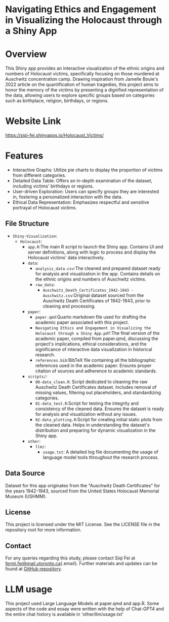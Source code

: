# Navigating Ethics and Engagement in Visualizing the Holocaust through a Shiny App

# Overview

This Shiny app provides an interactive visualization of the ethnic origins and numbers of Holocaust victims, specifically focusing on those murdered at Auschwitz concentration camp. Drawing inspiration from Jamelle Bouie's 2022 article on the quantification of human tragedies, this project aims to honor the memory of the victims by presenting a dignified representation of the data, allowing users to explore specific groups based on categories such as birthplace, religion, birthdays, or regions.

# Website Link

<https://siqi-fei.shinyapps.io/Holocaust_Victims/>

# Features

-   Interactive Graphs: Utilize pie charts to display the proportion of victims from different categories.
-   Detailed Data Table: Offers an in-depth examination of the dataset, including victims' birthdays or regions.
-   User-driven Exploration: Users can specify groups they are interested in, fostering a personalized interaction with the data.
-   Ethical Data Representation: Emphasizes respectful and sensitive portrayal of Holocaust victims.

## File Structure

-   `Shiny-Visualization`:
    -   `Holocaust`:
        -   `app.R`:The main R script to launch the Shiny app. Contains UI and server definitions, along with logic to process and display the Holocaust victims' data interactively.
        -   `data`:
            -   `analysis_data.csv`:The cleaned and prepared dataset ready for analysis and visualization in the app. Contains details on the ethnic origins and numbers of Auschwitz victims.
            -   `raw_data`:
                -   `Auschwitz_Death_Certificates_1942-1943 - Auschwitz.csv`:Original dataset sourced from the Auschwitz Death Certificates of 1942-1943, prior to cleaning and processing.
        -   `paper`:
            -   `paper.qmd`:Quarto markdown file used for drafting the academic paper associated with this project.
            -   `Navigating Ethics and Engagement in Visualizing the Holocaust through a Shiny App.pdf`:The final version of the academic paper, compiled from paper.qmd, discussing the project's implications, ethical considerations, and the significance of interactive data visualization in historical research.
            -   `references.bib`:BibTeX file containing all the bibliographic references used in the academic paper. Ensures proper citation of sources and adherence to academic standards.
        -   `scripts/`:
            -   `00-data_clean.R`: Script dedicated to cleaning the raw Auschwitz Death Certificates dataset. Includes removal of missing values, filtering out placeholders, and standardizing categories.
            -   `01-data_test.R`:Script for testing the integrity and consistency of the cleaned data. Ensures the dataset is ready for analysis and visualization without any issues.
            -   `02-data_plotting.R`:Script for creating initial static plots from the cleaned data. Helps in understanding the dataset's distribution and preparing for dynamic visualization in the Shiny app.
        -   `other`:
            -   `llm/`:
                -   `usage.txt`: A detailed log file documenting the usage of language model tools throughout the research process.

## Data Source

Dataset for this app originates from the "Auschwitz Death Certificates" for the years 1942-1943, sourced from the United States Holocaust Memorial Museum (USHMM).

## License

This project is licensed under the MIT License. See the LICENSE file in the repository root for more information.

## Contact

For any queries regarding this study, please contact Siqi Fei at [fermi.fei\@mail.utoronto.ca](mailto:fermi.fei@mail.utoronto.ca){.email}. Further materials and updates can be found at [GitHub repository](https://github.com/FXXFERMI/Shiny-Visualization.git).

# LLM usage

This project used Large Language Models at paper.qmd and app.R. Some aspects of the code and essay were written with the help of Chat-GPT4 and the entire chat history is available in 'other/llm/usage.txt'
